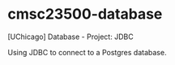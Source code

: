 # cmsc23500-database
[UChicago] Database - Project: JDBC

Using JDBC to connect to a Postgres database.